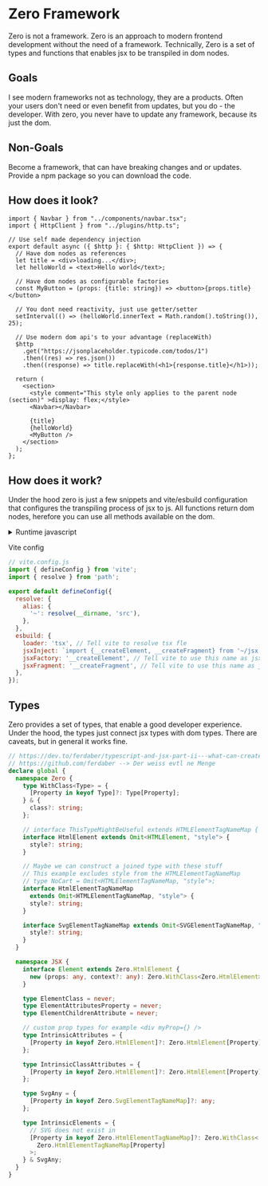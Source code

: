 # Zero Framework

Zero is not a framework. Zero is an approach to modern frontend development without the need of a framework. Technically, Zero is a set of types and functions that enables jsx to be transpiled in dom nodes.

## Goals

I see modern frameworks not as technology, they are a products. Often your users don't need or even benefit from updates, but you do - the developer. With zero, you never have to update any framework, because its just the dom.

## Non-Goals

Become a framework, that can have breaking changes and or updates. Provide a npm package so you can download the code.

## How does it look?

```tsx
import { Navbar } from "../components/navbar.tsx";
import { HttpClient } from "../plugins/http.ts";

// Use self made dependency injection
export default async ({ $http }: { $http: HttpClient }) => {
  // Have dom nodes as references
  let title = <div>loading...</div>;
  let helloWorld = <text>Hello world</text>;

  // Have dom nodes as configurable factories
  const MyButton = (props: {title: string}) => <button>{props.title}</button>

  // You dont need reactivity, just use getter/setter
  setInterval(() => (helloWorld.innerText = Math.random().toString()), 25);

  // Use modern dom api's to your advantage (replaceWith)
  $http
    .get("https://jsonplaceholder.typicode.com/todos/1")
    .then((res) => res.json())
    .then((response) => title.replaceWith(<h1>{response.title}</h1>));

  return (
    <section>
      <style comment="This style only applies to the parent node (section)" >display: flex;</style>
      <Navbar></Navbar>
      
      {title}
      {helloWorld}
      <MyButton />
    </section>
  );
};
```

## How does it work?

Under the hood zero is just a few snippets and vite/esbuild configuration that configures the transpiling process of jsx to js. All functions return dom nodes, herefore you can use all methods available on the dom.

<details>
    <summary>Runtime javascript</summary>

```js
export const __createElement = (tag, props, ...children) => {
  if (typeof tag === "function") {
    return tag(props, ...children);
  }

  if (typeof tag === "object") {
    throw "Cannot parse object, please use function";
    // element = structuredClone(tag)
  }

  const element = document.createElement(tag);

  Object.entries(props || {}).forEach(([name, value]) => {
    if (name.startsWith("on") && name.toLowerCase() in window)
      element.addEventListener(name.toLowerCase().substr(2), value);
    else element.setAttribute(name, value.toString());
  });

  // Todo this style feature might be a little too frameworky
  // It is more or less the same as styled components
  // https://styled-components.com/
  children.forEach((child) => {
    if (typeof child === "object" && child.tagName === "STYLE") {
      element.style = child.innerText;
    } else {
      appendChild(element, child);
    }
  });

  return element;
};

const appendChild = (parent, child) => {
  if (Array.isArray(child))
    child.forEach((nestedChild) => appendChild(parent, nestedChild));
  else
    parent.appendChild(child.nodeType ? child : document.createTextNode(child));
};

// Todo
export const __createFragment = (props, ...children) => {
  return children;
};
```
</details>

Vite config

```js
// vite.config.js
import { defineConfig } from 'vite';
import { resolve } from 'path';

export default defineConfig({
  resolve: {
    alias: {
      '~': resolve(__dirname, 'src'),
    },
  },
  esbuild: {
    loader: 'tsx', // Tell vite to resolve tsx fle
    jsxInject: `import {__createElement, __createFragment} from '~/jsx.js'`, // Tell vite to inject this functions into the main js file
    jsxFactory: '__createElement', // Tell vite to use this name as jsx factory function. in react its React.createElement or "h" in preact.
    jsxFragment: '__createFragment', // Tell vite to use this name as jsx fragment function. in react its React.createElement or "h" in preact.
  },
});

```

## Types

Zero provides a set of types, that enable a good developer experience. Under the hood, the types just connect jsx types with dom types. There are caveats, but in general it works fine.

```ts
// https://dev.to/ferdaber/typescript-and-jsx-part-ii---what-can-create-jsx-22h6
// https://github.com/ferdaber --> Der weiss evtl ne Menge
declare global {
  namespace Zero {
    type WithClass<Type> = {
      [Property in keyof Type]?: Type[Property];
    } & {
      class?: string;
    };

    // interface ThisTypeMightBeUseful extends HTMLElementTagNameMap { }
    interface HtmlElement extends Omit<HTMLElement, "style"> {
      style?: string;
    }

    // Maybe we can construct a joined type with these stuff
    // This example excludes style from the HTMLElementTagNameMap
    // type NoCart = Omit<HTMLElementTagNameMap, "style">;
    interface HtmlElementTagNameMap
      extends Omit<HTMLElementTagNameMap, "style"> {
      style?: string;
    }

    interface SvgElementTagNameMap extends Omit<SVGElementTagNameMap, "style"> {
      style?: string;
    }
  }

  namespace JSX {
    interface Element extends Zero.HtmlElement {
      new (props: any, context?: any): Zero.WithClass<Zero.HtmlElement>;
    }

    type ElementClass = never;
    type ElementAttributesProperty = never;
    type ElementChildrenAttribute = never;

    // custom prop types for example <div myProp={} />
    type IntrinsicAttributes = {
      [Property in keyof Zero.HtmlElement]?: Zero.HtmlElement[Property];
    };

    type IntrinsicClassAttributes = {
      [Property in keyof Zero.HtmlElement]?: Zero.HtmlElement[Property];
    };

    type SvgAny = {
      [Property in keyof Zero.SvgElementTagNameMap]?: any;
    };

    type IntrinsicElements = {
      // SVG does not exist in
      [Property in keyof Zero.HtmlElementTagNameMap]?: Zero.WithClass<
        Zero.HtmlElementTagNameMap[Property]
      >;
    } & SvgAny;
  }
}
```
